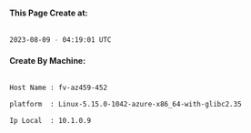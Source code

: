 
   
#### This Page Create at:

```bash

2023-08-09 - 04:19:01 UTC

```

#### Create By Machine:

```bash

Host Name : fv-az459-452

platform  : Linux-5.15.0-1042-azure-x86_64-with-glibc2.35

Ip Local  : 10.1.0.9

```

